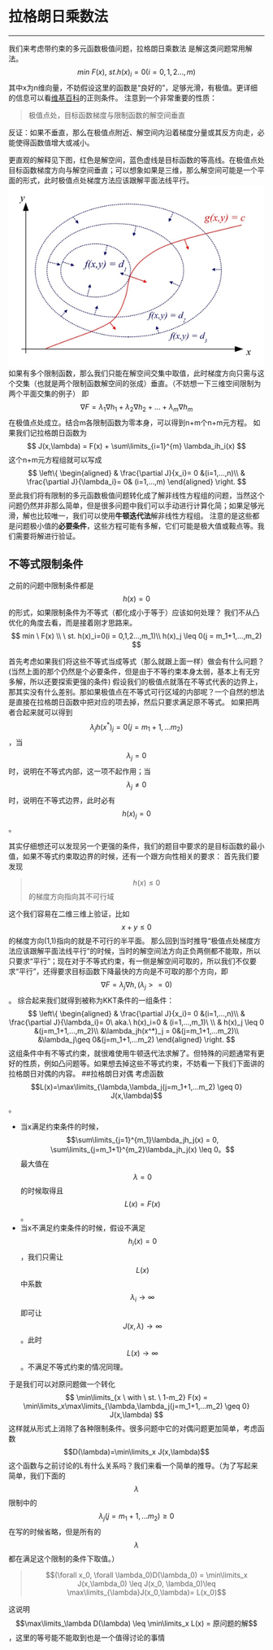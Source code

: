 # 拉格朗日乘数法
---

我们来考虑带约束的多元函数极值问题，拉格朗日乘数法
是解这类问题常用解法。
$$
min \ F(x), \ st. h(x)_i=0(i = 0,1,2...,m)
$$
其中x为n维向量，不妨假设这里的函数是“良好的”，足够光滑，有极值。更详细的信息可以看[维基百科](https://en.wikipedia.org/wiki/Karush–Kuhn–Tucker_conditions#Regularity_conditions_.28or_constraint_qualifications.29)的正则条件。
注意到一个非常重要的性质：
> 极值点处，目标函数梯度与限制函数的解空间垂直

反证：如果不垂直，那么在极值点附近、解空间内沿着梯度分量或其反方向走，必能使得函数值增大或减小。

更直观的解释见下图，红色是解空间，蓝色虚线是目标函数的等高线。在极值点处目标函数梯度方向与解空间垂直；可以想象如果是三维，那么解空间可能是一个平面的形式，此时极值点处梯度方法应该跟解平面法线平行。
![](/assets/359cdc26e15205e66204bce2b33e4535_b.jpg)
如果有多个限制函数，那么我们只能在解空间交集中取值，此时梯度方向只需与这个交集（也就是两个限制函数解空间的张成）垂直。（不妨想一下三维空间限制为两个平面交集的例子）
即$$
\nabla F = \lambda_1\nabla h_1 + \lambda_2\nabla h_2 + ... + \lambda_m\nabla h_m
$$
在极值点处成立。结合m各限制函数为零本身，可以得到n+m个n+m元方程。
如果我们记拉格朗日函数为$$
J(x,\lambda) = F(x) + \sum\limits_{i=1}^{m} \lambda_ih_i(x)
$$
这个n+m元方程组就可以写成$$ \left\{
\begin{aligned}
& \frac{\partial J}{x_i}= 0 &(i=1,...,n)\\
& \frac{\partial J}{\lambda_i}= 0& (i=1,...,m)
\end{aligned}
\right.
$$
至此我们将有限制的多元函数极值问题转化成了解非线性方程组的问题，当然这个问题仍然并非那么简单，但是很多问题中我们可以手动进行计算化简；如果足够光滑，解也比较唯一，我们可以使用**牛顿迭代法**解非线性方程组。
注意的是这些都是问题极小值的**必要条件**，这些方程可能有多解，它们可能是极大值或鞍点等。我们需要将解进行验证。
## 不等式限制条件
之前的问题中限制条件都是$$h(x)=0$$的形式，如果限制条件为不等式（都化成小于等于）应该如何处理？
我们不从凸优化的角度去看，而是接着刚才思路来。
$$
min \ F(x) \\
\ st. h(x)_i=0(i = 0,1,2...,m_1)\\
h(x)_j \leq 0(j = m_1+1,...,m_2)
$$

首先考虑如果我们将这些不等式当成等式（那么就跟上面一样）做会有什么问题？(当然上面的那个仍然是个必要条件，但是由于不等约束本身太弱，基本上有无穷多解，所以还要探索更强的条件)
假设我们的极值点就落在不等式代表的边界上，那其实没有什么差别。那如果极值点在不等式可行区域的内部呢？一个自然的想法是直接在拉格朗日函数中把对应的项去掉，然后只要求满足原不等式。
如果把两者合起来就可以得到$$\lambda_jh(x^*)_j = 0(j=m_1+1,...m_2)$$，当$$\lambda_j=0$$时，说明在不等式内部，这一项不起作用；当$$\lambda_j\neq0$$时，说明在不等式边界，此时必有$$h(x)_j =0$$。

其实仔细想还可以发现另一个更强的条件，我们的题目中要求的是目标函数的最小值，如果不等式约束取边界的时候，还有一个跟方向性相关的要求：
首先我们要发现
> $$h(x)\leq 0$$的梯度方向指向其不可行域

这个我们容易在二维三维上验证，比如$$x+y\leq 0$$的梯度方向(1,1)指向的就是不可行的半平面。
那么回到当时推导“极值点处梯度方法应该跟解平面法线平行”的时候，当时的解空间法方向正负两侧都不能取，所以只要求“平行”；现在对于不等式约束，有一侧是解空间可取的，所以我们不仅要求“平行”，还得要求目标函数下降最快的方向是不可取的那个方向，即$$\nabla F = \lambda_j\nabla h,(\lambda_j>=0)$$。
综合起来我们就得到被称为KKT条件的一组条件：
$$ \left\{
\begin{aligned}
& \frac{\partial J}{x_i}= 0 &(i=1,...,n)\\
& \frac{\partial J}{\lambda_i}= 0\ aka.\ h(x)_i=0 & (i=1,...,m_1)\ \\
& h(x)_j \leq 0 &(j=m_1+1,...,m_2)\\
&\lambda_jh(x^*)_j = 0&(j=m_1+1,...m_2)\\
&\lambda_j\geq 0&(j=m_1+1,...m_2)
\end{aligned}
\right.
$$
这组条件中有不等式约束，就很难使用牛顿迭代法求解了。但特殊的问题通常有更好的性质，例如凸问题等。如果想去掉这些不等式约束，不妨看一下我们下面讲的拉格朗日对偶的内容。
##拉格朗日对偶
考虑函数$$L(x)=\max\limits_{\lambda,\lambda_j(j=m_1+1,...m_2) \geq 0} J(x,\lambda)$$。
* 当x满足约束条件的时候，$$\sum\limits_{j=1}^{m_1}\lambda_jh_j(x) = 0, \sum\limits_{j=m_1+1}^{m_2}\lambda_jh_j(x) \leq 0。$$最大值在$$\lambda = 0$$的时候取得且$$L(x)=F(x)$$。
* 当x不满足约束条件的时候，假设不满足$$h_i(x)=0$$，我们只需让$$L(x)$$中系数$$\lambda_i\rightarrow \infty$$即可让$$J(x,\lambda)\rightarrow \infty$$。此时$$L(x)\rightarrow \infty$$。不满足不等式约束的情况同理。

于是我们可以对原问题做一个转化
$$
\min\limits_{x \ with \ st. \ 1-m_2} F(x) = \min\limits_x\max\limits_{\lambda,\lambda_j(j=m_1+1,...m_2) \geq 0} J(x,\lambda)
$$
这样就从形式上消除了各种限制条件。很多问题中它的对偶问题更加简单，考虑函数$$D(\lambda)=\min\limits_x J(x,\lambda)$$
这个函数与之前讨论的L有什么关系吗？我们来看一个简单的推导。（为了写起来简单，我们下面的$$\lambda$$限制中的$$\lambda_j(j=m_1+1,...m_2) \geq 0$$在写的时候省略，但是所有的$$\lambda$$都在满足这个限制的条件下取值。）
> $$(\forall x_0, \forall \lambda_0)D(\lambda_0) = \min\limits_x J(x,\lambda_0) \leq J(x_0, \lambda_0)\leq 
\max\limits_{\lambda}J(x_0,\lambda)= L(x_0)$$ 

这说明$$\max\limits_\lambda D(\lambda) \leq \min\limits_x L(x) = 原问题的解$$，这里的等号能不能取到也是一个值得讨论的事情